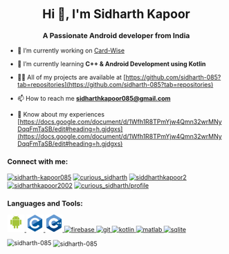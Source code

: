 <h1 align="center">Hi 👋, I'm Sidharth Kapoor</h1>
<h3 align="center">A Passionate Android developer from India</h3>

- 🔭 I’m currently working on [Card-Wise](https://github.com/sidharth-085/Card-Wise)

- 🌱 I’m currently learning **C++ & Android Development using Kotlin**

- 👨‍💻 All of my projects are available at [https://github.com/sidharth-085?tab=repositories](https://github.com/sidharth-085?tab=repositories)

- 📫 How to reach me **sidharthkapoor085@gmail.com**

- 📄 Know about my experiences [https://docs.google.com/document/d/1Wfh1R8TPmYjw4Qmn32wrMNyDqqFmTaSB/edit#heading=h.gjdgxs](https://docs.google.com/document/d/1Wfh1R8TPmYjw4Qmn32wrMNyDqqFmTaSB/edit#heading=h.gjdgxs)

<h3 align="left">Connect with me:</h3>
<p align="left">
<a href="https://linkedin.com/in/sidharth-kapoor085" target="blank"><img align="center" src="https://raw.githubusercontent.com/rahuldkjain/github-profile-readme-generator/master/src/images/icons/Social/linked-in-alt.svg" alt="sidharth-kapoor085" height="30" width="40" /></a>
<a href="https://instagram.com/curious_sidharth" target="blank"><img align="center" src="https://raw.githubusercontent.com/rahuldkjain/github-profile-readme-generator/master/src/images/icons/Social/instagram.svg" alt="curious_sidharth" height="30" width="40" /></a>
<a href="https://www.hackerrank.com/siddharthkapoor2" target="blank"><img align="center" src="https://raw.githubusercontent.com/rahuldkjain/github-profile-readme-generator/master/src/images/icons/Social/hackerrank.svg" alt="siddharthkapoor2" height="30" width="40" /></a>
<a href="https://www.leetcode.com/sidharthkapoor2002" target="blank"><img align="center" src="https://raw.githubusercontent.com/rahuldkjain/github-profile-readme-generator/master/src/images/icons/Social/leet-code.svg" alt="sidharthkapoor2002" height="30" width="40" /></a>
<a href="https://auth.geeksforgeeks.org/user/curious_sidharth/profile" target="blank"><img align="center" src="https://raw.githubusercontent.com/rahuldkjain/github-profile-readme-generator/master/src/images/icons/Social/geeks-for-geeks.svg" alt="curious_sidharth/profile" height="30" width="40" /></a>
</p>

<h3 align="left">Languages and Tools:</h3>
<p align="left"> <a href="https://developer.android.com" target="_blank" rel="noreferrer"> <img src="https://raw.githubusercontent.com/devicons/devicon/master/icons/android/android-original-wordmark.svg" alt="android" width="40" height="40"/> </a> <a href="https://www.cprogramming.com/" target="_blank" rel="noreferrer"> <img src="https://raw.githubusercontent.com/devicons/devicon/master/icons/c/c-original.svg" alt="c" width="40" height="40"/> </a> <a href="https://www.w3schools.com/cpp/" target="_blank" rel="noreferrer"> <img src="https://raw.githubusercontent.com/devicons/devicon/master/icons/cplusplus/cplusplus-original.svg" alt="cplusplus" width="40" height="40"/> </a> <a href="https://firebase.google.com/" target="_blank" rel="noreferrer"> <img src="https://www.vectorlogo.zone/logos/firebase/firebase-icon.svg" alt="firebase" width="40" height="40"/> </a> <a href="https://git-scm.com/" target="_blank" rel="noreferrer"> <img src="https://www.vectorlogo.zone/logos/git-scm/git-scm-icon.svg" alt="git" width="40" height="40"/> </a> <a href="https://kotlinlang.org" target="_blank" rel="noreferrer"> <img src="https://www.vectorlogo.zone/logos/kotlinlang/kotlinlang-icon.svg" alt="kotlin" width="40" height="40"/> </a> <a href="https://www.mathworks.com/" target="_blank" rel="noreferrer"> <img src="https://upload.wikimedia.org/wikipedia/commons/2/21/Matlab_Logo.png" alt="matlab" width="40" height="40"/> </a> <a href="https://www.sqlite.org/" target="_blank" rel="noreferrer"> <img src="https://www.vectorlogo.zone/logos/sqlite/sqlite-icon.svg" alt="sqlite" width="40" height="40"/> </a> </p>

<p><img align="left" src="https://github-readme-stats.vercel.app/api/top-langs?username=sidharth-085&show_icons=true&locale=en&layout=compact" alt="sidharth-085" /></p>

<p>&nbsp;<img align="center" src="https://github-readme-stats.vercel.app/api?username=sidharth-085&show_icons=true&locale=en" alt="sidharth-085" /></p>

